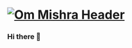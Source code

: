 # [![Om Mishra Header](https://github.com/ommishraa/ommishraa/blob/main/assets/ "Header")](https://vocvision.com/)

### Hi there 👋